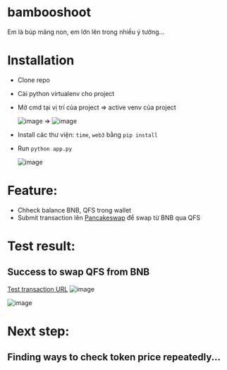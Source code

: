 # bambooshoot
Em là búp măng non, em lớn lên trong nhiều ý tưởng...

# Installation 
- Clone repo
- Cài python virtualenv cho project
- Mở cmd tại vị trí của project => active venv của project
  
  ![image](https://github.com/user-attachments/assets/d0b75edb-23cf-4396-9733-9b70373e5eac) =>  ![image](https://github.com/user-attachments/assets/de89694b-e148-4956-ac54-60ac79cc18fb)


- Install các thư viện: `time`, `web3` bằng `pip install`
- Run `python app.py`

  ![image](https://github.com/user-attachments/assets/9621fd82-5b8f-4fe3-a945-cca7a975cd9e)


# Feature: 
- Chheck balance BNB, QFS trong wallet
- Submit transaction lên [Pancakeswap](https://pancakeswap.finance/swap?outputCurrency=0xab737e248D3c088bdF093e0a28171CE35920F91b&chainId=56) để swap từ BNB qua QFS
  
# Test result: 
## Success to swap QFS from BNB
[Test transaction URL](https://bscscan.com/tx/0xd019810eeddd9f9fb78b2a454d765a58cc06dcbbdf192a32b51b694a0953033d)
![image](https://github.com/user-attachments/assets/27e24778-2df8-45e6-a4dd-4d4d64540ce3)

![image](https://github.com/user-attachments/assets/9de88179-eecf-43ed-97e4-3f9c654ba6a0)

# Next step:
## Finding ways to check token price repeatedly...
